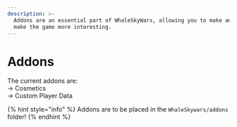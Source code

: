 ```yaml
---
description: >-
  Addons are an essential part of WhaleSkyWars, allowing you to make addons to
  make the game more interesting.
---
```


# Addons

The current addons are:\
-> Cosmetics\
-> Custom Player Data

{% hint style="info" %}
Addons are to be placed in the `WhaleSkywars/addons` folder!
{% endhint %}
